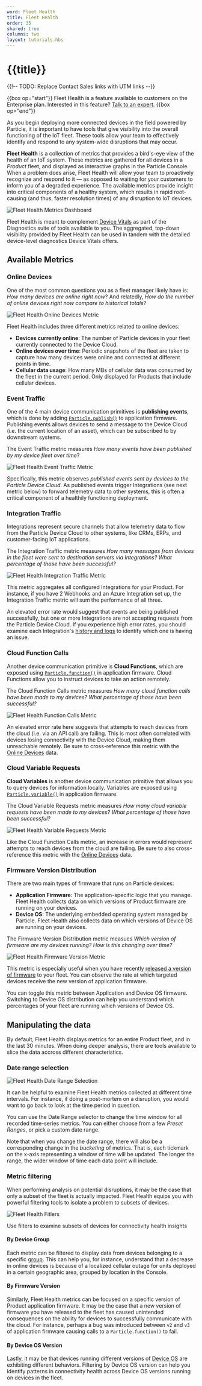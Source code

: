 ```yaml
---
word: Fleet Health
title: Fleet Health
order: 35
shared: true
columns: two
layout: tutorials.hbs
---
```


# {{title}}

{{!-- TODO: Replace Contact Sales links with UTM links --}}

{{box op="start"}}
Fleet Health is a feature available to customers on the Enterprise plan.
Interested in this feature? [Talk to an
expert](https://particle.io/sales).
{{box op="end"}}

As you begin deploying more connected devices in the field powered by
Particle, it is important to have tools that give visibility into the overall functioning
of the IoT fleet. These tools allow your team to effectively identify and
respond to any system-wide disruptions that may occur.

**Fleet Health** is a collection of metrics that provides a bird's-eye
view of the health of an IoT system. These metrics are gathered for
all devices in a _Product_ fleet, and displayed as interactive graphs in the
Particle Console. When a problem does arise, Fleet Health will allow your team to
proactively recognize and respond to it — as opposed to waiting for your customers to
inform you of a degraded experience. The available metrics provide
insight into critical components of a healthy system, which results in
rapid root-causing (and thus, faster resolution times) of any disruption to IoT devices.

<img src="/assets/images/fleet-health/fh-preview.png" class="full-width"
alt="Fleet Health Metrics Dashboard" />

Fleet Health is meant to complement [Device
Vitals](/tutorials/device-cloud/remote-diagnostics#device-vitals) as
part of the Diagnostics suite of tools available to you. The aggregated,
top-down visibility provided by Fleet Health can be used in tandem with
the detailed device-level diagnostics Device Vitals offers.

## Available Metrics

### Online Devices
One of the most common questions you as a fleet manager likely have is:
_How many devices are online right now_? And relatedly, _How do the
number of online devices right now compare to historical totals_?

<img src="/assets/images/fleet-health/online-devices.png" class="full-width"
alt="Fleet Health Online Devices Metric" />

Fleet Health includes three different metrics related to online devices:
- **Devices currently online**: The number of Particle
  devices in your fleet currently connected to the Device Cloud.
- **Online devices over time**: Periodic snapshots of the fleet are
  taken to capture how many devices were online and connected at
different points in time.
- **Cellular data usage**: How many MBs of cellular data was consumed by
  the fleet in the current period. Only displayed for Products that
  include cellular devices.

### Event Traffic

One of the 4 main device communication primitives is **publishing
events**, which is done by adding
[`Particle.publish()`](/reference/device-os/firmware/#particle-publish-)
to application firmware. Publishing events allows devices to send a
message to the Device Cloud (i.e. the current location of an
asset), which can be subscribed to by downstream systems.

The Event Traffic metric measures _How many events have been published
by my device fleet over time_?

<img src="/assets/images/fleet-health/event-traffic.png"
alt="Fleet Health Event Traffic Metric" />

Specifically, this metric observes _published events sent by devices to
the Particle Device Cloud_. As published events trigger Integrations
(see next metric below) to
forward telemetry data to other systems, this is often a critical component of
a healthily functioning deployment.

### Integration Traffic

Integrations represent secure channels that allow telemetry data to flow
from the Particle Device Cloud to other systems, like CRMs, ERPs, and
customer-facing IoT applications.

The Integration Traffic metric measures _How many messages from devices
in the fleet were sent to destination servers via Integrations? What
percentage of those have been successful?_

<img src="/assets/images/fleet-health/integration-traffic.png"
alt="Fleet Health Integration Traffic Metric" />

This metric aggregates all configured Integrations for your Product. For
instance, if you have 2 Webhooks and an Azure Integration set up, the
Integration Traffic metric will sum the performance of all three.

An elevated error rate would suggest that events are being published
successfully, but one or more Integrations are not accepting requests
from the Particle Device Cloud. If you experience high error rates, you
should examine each Integration's [history and logs](/reference/device-cloud/webhooks/#using-the-console) to
identify which one is having an issue.

### Cloud Function Calls

Another device communication primitive is **Cloud Functions**, which are
exposed using
[`Particle.function()`](/reference/device-os/firmware/#particle-function-)
in application firmware. Cloud Functions allow you to instruct devices
to take an action remotely.

The Cloud Function Calls metric measures _How many cloud function calls have been made to my devices? What percentage of
those have been successful?_

<img src="/assets/images/fleet-health/function-calls.png"
alt="Fleet Health Function Calls Metric" />

An elevated error rate here suggests that attempts to reach devices from
the cloud (i.e. via an API call) are failing. This is most often
correlated with devices losing connectivity with the Device Cloud,
making them unreachable remotely. Be sure to cross-reference this metric
with the [Online Devices](#online-devices) data.

### Cloud Variable Requests

**Cloud Variables** is another device communication primitive that
allows you to query devices for information locally. Variables are
exposed using
[`Particle.variable()`](/reference/device-os/firmware/#particle-variable-)
in application firmware.

The Cloud Variable Requests metric measures _How many cloud variable
requests have been made to my devices? What percentage of
those have been successful?_

<img src="/assets/images/fleet-health/variable-requests.png"
alt="Fleet Health Variable Requests Metric" />

Like the Cloud Function Calls metric, an increase in errors would
represent attempts to reach devices from the cloud are failing. Be sure
to also cross-reference this metric
with the [Online Devices](#online-devices) data.

### Firmware Version Distribution
There are two main types of firmware that runs on Particle devices:
- **Application Firmware**: The application-specific logic that you
  manage. Fleet Health collects data on which versions of Product
firmware are running on your devices.
- **Device OS**: The underlying embedded operating system managed by
  Particle. Fleet Health also collects data on which versions of Device
OS are running on your devices.

The Firmware Version Distribution metric measues _Which version of
firmware are my devices running? How is this changing over time?_

<img src="/assets/images/fleet-health/fw-distribution.png"
class="full-width"
alt="Fleet Health Firmware Version Metric" />

This metric is especially useful when you have recently [released a
version of
firmware](/tutorials/device-cloud/ota-updates/#fleet-wide-ota) to your
fleet. You can observe the rate at which targeted devices receive the
new version of application firmware.

You can toggle this metric between Application and Device OS firmware.
Switching to Device OS distribution can help you understand which percentages
of your fleet are running which versions of Device OS.

## Manipulating the data

By default, Fleet Health displays metrics for an entire Product fleet,
and in the last 30 minutes. When doing deeper analysis, there are tools
available to slice the data accross different characteristics.

### Date range selection

<img src="/assets/images/fleet-health/date-range.png"
alt="Fleet Health Date Range Selection" />

It can be helpful to examine Fleet Health metrics collected at different
time intervals. For instance, if doing a post-mortem on a disruption,
you would want to go back to look at the time period in question.

You can use the Date Range selector to change the time window for all
recorded time-series metrics. You can either choose from a few _Preset
Ranges_, or pick a custom date range.

Note that when you change the date range, there will also be a
corresponding change in the _bucketing_ of metrics. That is, each
tickmark on the x-axis representing a window of time will be updated.
The longer the range, the wider window of time each data point will
include.

### Metric filtering

When performing analysis on potential disruptions, it may be the case
that only a subset of the fleet is actually impacted. Fleet Health
equips you with powerful filtering tools to isolate a problem to subsets
of devices.

<img src="/assets/images/fleet-health/fh-filters.png"
alt="Fleet Health Fitlers" />
<p class="caption">Use filters to examine subsets of devices for
connectivity health insights</p>

#### By Device Group
Each metric can be filtered to display data from devices belonging to a
specific [group](/tutorials/product-tools/device-groups/). This can help you, for instance, understand that a
decrease in online devices is because of a localized cellular outage for
units deployed in a certain geographic area, grouped by location in the
Console.

#### By Firmware Version
Similarly, Fleet Health metrics can be focused on a specific version of
Product application firmware. It may be the case that a new version of
firmware you have released to the fleet has caused unintended
consequences on the ability for devices to successfully communicate with
the cloud. For instance, perhaps a bug was introduced between `v2` and
`v3` of application firmware causing calls to a `Particle.function()` to
fail.

#### By Device OS Version
Lastly, it may be that devices running different versions of [Device
OS](/tutorials/device-os/device-os/) are exhibiting different behaviors.
Filtering by Device OS version can help you identify patterns in
connectivity health across Device OS versions running on devices in the
fleet.
